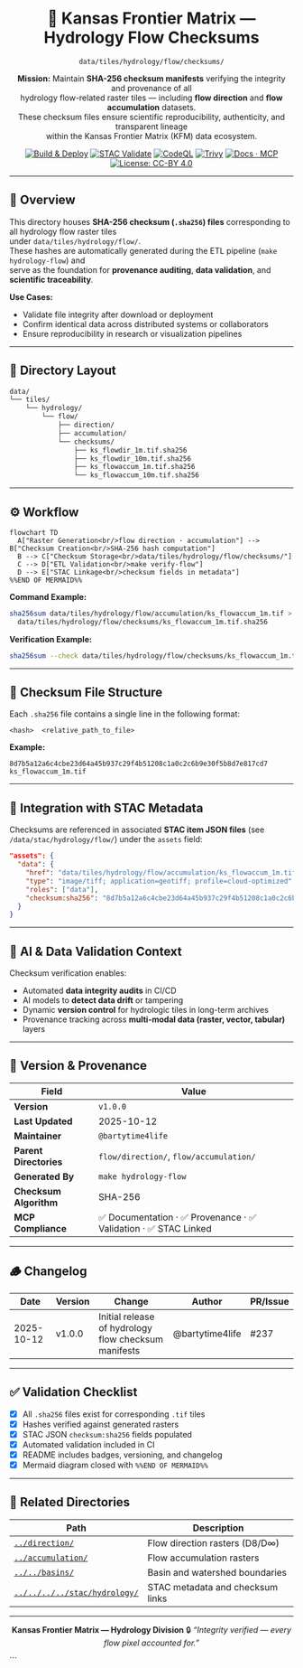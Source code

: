 <div align="center">

# 🔐 Kansas Frontier Matrix — Hydrology Flow Checksums  
`data/tiles/hydrology/flow/checksums/`

**Mission:** Maintain **SHA-256 checksum manifests** verifying the integrity and provenance of all  
hydrology flow-related raster tiles — including **flow direction** and **flow accumulation** datasets.  
These checksum files ensure scientific reproducibility, authenticity, and transparent lineage  
within the Kansas Frontier Matrix (KFM) data ecosystem.

[![Build & Deploy](https://github.com/bartytime4life/Kansas-Frontier-Matrix/actions/workflows/site.yml/badge.svg)](../../../../../.github/workflows/site.yml)
[![STAC Validate](https://github.com/bartytime4life/Kansas-Frontier-Matrix/actions/workflows/stac-validate.yml/badge.svg)](../../../../../.github/workflows/stac-validate.yml)
[![CodeQL](https://github.com/bartytime4life/Kansas-Frontier-Matrix/actions/workflows/codeql.yml/badge.svg)](../../../../../.github/workflows/codeql.yml)
[![Trivy](https://github.com/bartytime4life/Kansas-Frontier-Matrix/actions/workflows/trivy.yml/badge.svg)](../../../../../.github/workflows/trivy.yml)
[![Docs · MCP](https://img.shields.io/badge/Docs-MCP-blue)](../../../../../docs/)
[![License: CC-BY 4.0](https://img.shields.io/badge/License-CC--BY%204.0-green)](../../../../../LICENSE)

</div>

---

## 🧾 Overview

This directory houses **SHA-256 checksum (`.sha256`) files** corresponding to all hydrology flow raster tiles  
under `data/tiles/hydrology/flow/`.  
These hashes are automatically generated during the ETL pipeline (`make hydrology-flow`) and  
serve as the foundation for **provenance auditing**, **data validation**, and **scientific traceability**.

**Use Cases:**
- Validate file integrity after download or deployment  
- Confirm identical data across distributed systems or collaborators  
- Ensure reproducibility in research or visualization pipelines  

---

## 📂 Directory Layout

```bash
data/
└── tiles/
    └── hydrology/
        └── flow/
            ├── direction/
            ├── accumulation/
            └── checksums/
                ├── ks_flowdir_1m.tif.sha256
                ├── ks_flowdir_10m.tif.sha256
                ├── ks_flowaccum_1m.tif.sha256
                └── ks_flowaccum_10m.tif.sha256
````

---

## ⚙️ Workflow

```mermaid
flowchart TD
  A["Raster Generation<br/>flow direction · accumulation"] --> B["Checksum Creation<br/>SHA-256 hash computation"]
  B --> C["Checksum Storage<br/>data/tiles/hydrology/flow/checksums/"]
  C --> D["ETL Validation<br/>make verify-flow"]
  D --> E["STAC Linkage<br/>checksum fields in metadata"]
%%END OF MERMAID%%
```

**Command Example:**

```bash
sha256sum data/tiles/hydrology/flow/accumulation/ks_flowaccum_1m.tif > \
  data/tiles/hydrology/flow/checksums/ks_flowaccum_1m.tif.sha256
```

**Verification Example:**

```bash
sha256sum --check data/tiles/hydrology/flow/checksums/ks_flowaccum_1m.tif.sha256
```

---

## 📘 Checksum File Structure

Each `.sha256` file contains a single line in the following format:

```
<hash>  <relative_path_to_file>
```

**Example:**

```
8d7b5a12a6c4cbe23d64a45b937c29f4b51208c1a0c2c6b9e30f5b8d7e817cd7  ks_flowaccum_1m.tif
```

---

## 🧩 Integration with STAC Metadata

Checksums are referenced in associated **STAC item JSON files** (see `/data/stac/hydrology/flow/`)
under the `assets` field:

```json
"assets": {
  "data": {
    "href": "data/tiles/hydrology/flow/accumulation/ks_flowaccum_1m.tif",
    "type": "image/tiff; application=geotiff; profile=cloud-optimized",
    "roles": ["data"],
    "checksum:sha256": "8d7b5a12a6c4cbe23d64a45b937c29f4b51208c1a0c2c6b9e30f5b8d7e817cd7"
  }
}
```

---

## 🧠 AI & Data Validation Context

Checksum verification enables:

* Automated **data integrity audits** in CI/CD
* AI models to **detect data drift** or tampering
* Dynamic **version control** for hydrologic tiles in long-term archives
* Provenance tracking across **multi-modal data (raster, vector, tabular)** layers

---

## 🧮 Version & Provenance

| Field                  | Value                                                         |
| ---------------------- | ------------------------------------------------------------- |
| **Version**            | `v1.0.0`                                                      |
| **Last Updated**       | 2025-10-12                                                    |
| **Maintainer**         | `@bartytime4life`                                             |
| **Parent Directories** | `flow/direction/`, `flow/accumulation/`                       |
| **Generated By**       | `make hydrology-flow`                                         |
| **Checksum Algorithm** | SHA-256                                                       |
| **MCP Compliance**     | ✅ Documentation · ✅ Provenance · ✅ Validation · ✅ STAC Linked |

---

## 🪵 Changelog

| Date       | Version | Change                                               | Author          | PR/Issue |
| ---------- | ------- | ---------------------------------------------------- | --------------- | -------- |
| 2025-10-12 | v1.0.0  | Initial release of hydrology flow checksum manifests | @bartytime4life | #237     |

---

## ✅ Validation Checklist

* [x] All `.sha256` files exist for corresponding `.tif` tiles
* [x] Hashes verified against generated rasters
* [x] STAC JSON `checksum:sha256` fields populated
* [x] Automated validation included in CI
* [x] README includes badges, versioning, and changelog
* [x] Mermaid diagram closed with `%%END OF MERMAID%%`

---

## 🔗 Related Directories

| Path                                                         | Description                      |
| ------------------------------------------------------------ | -------------------------------- |
| [`../direction/`](../direction/)                             | Flow direction rasters (D8/D∞)   |
| [`../accumulation/`](../accumulation/)                       | Flow accumulation rasters        |
| [`../../basins/`](../../basins/)                             | Basin and watershed boundaries   |
| [`../../../../stac/hydrology/`](../../../../stac/hydrology/) | STAC metadata and checksum links |

---

<div align="center">

**Kansas Frontier Matrix — Hydrology Division**
🔒 *“Integrity verified — every flow pixel accounted for.”*

</div>
```

